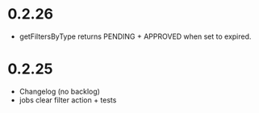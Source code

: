 # 0.2.26

- getFiltersByType returns PENDING + APPROVED when set to expired.

# 0.2.25

- Changelog (no backlog)
- jobs clear filter action + tests
